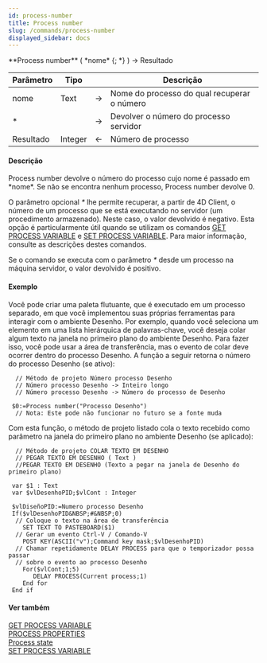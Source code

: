 ```yaml
---
id: process-number
title: Process number
slug: /commands/process-number
displayed_sidebar: docs
---
```


<!--REF #_command_.Process number.Syntax-->**Process number** ( *nome* {; *} ) -> Resultado<!-- END REF-->
<!--REF #_command_.Process number.Params-->
| Parâmetro | Tipo |  | Descrição |
| --- | --- | --- | --- |
| nome | Text | &srarr; | Nome do processo do qual recuperar o número |
| * |  | &srarr; | Devolver o número do processo servidor |
| Resultado | Integer | &larr; | Número de processo |

<!-- END REF-->

#### Descrição 

<!--REF #_command_.Process number.Summary-->Process number devolve o número do processo cujo nome é passado em *nome*.<!-- END REF--> Se não se encontra nenhum processo, Process number devolve 0.

O parâmetro opcional *\** lhe permite recuperar, a partir de 4D Client, o número de um processo que se está executando no servidor (um procedimento armazenado). Neste caso, o valor devolvido é negativo. Esta opção é particularmente útil quando se utilizam os comandos [GET PROCESS VARIABLE](get-process-variable.md "GET PROCESS VARIABLE") e [SET PROCESS VARIABLE](set-process-variable.md "SET PROCESS VARIABLE"). Para maior informação, consulte as descrições destes comandos.

Se o comando se executa com o parâmetro *\** desde um processo na máquina servidor, o valor devolvido é positivo.

#### Exemplo 

Você pode criar uma paleta flutuante, que é executado em um processo separado, em que você implementou suas próprias ferramentas para interagir com o ambiente Desenho. Por exemplo, quando você seleciona um elemento em uma lista hierárquica de palavras-chave, você deseja colar algum texto na janela no primeiro plano do ambiente Desenho. Para fazer isso, você pode usar a área de transferência, mas o evento de colar deve ocorrer dentro do processo Desenho. A função a seguir retorna o número do processo Desenho (se ativo):

```4d
  // Método de projeto Número processo Desenho
  // Número processo Desenho -> Inteiro longo
  // Número processo Desenho -> Número do processo de Desenho
 
 $0:=Process number("Processo Desenho")
  // Nota: Este pode não funcionar no futuro se a fonte muda
```

Com esta função, o método de projeto listado cola o texto recebido como parâmetro na janela do primeiro plano no ambiente Desenho (se aplicado):

```4d
  // Método de projeto COLAR TEXTO EM DESENHO
  // PEGAR TEXTO EM DESENHO ( Text )
  //PEGAR TEXTO EM DESENHO (Texto a pegar na janela de Desenho do primeiro plano)
 
 var $1 : Text
 var $vlDesenhoPID;$vlCont : Integer
 
 $vlDiseñoPID:=Numero processo Desenho
 If($vlDesenhoPID&NBSP;#&NBSP;0)
  // Coloque o texto na área de transferência
    SET TEXT TO PASTEBOARD($1)
  // Gerar um evento Ctrl-V / Comando-V
    POST KEY(ASCII("v");Command key mask;$vlDesenhoPID)
  // Chamar repetidamente DELAY PROCESS para que o temporizador possa passar
  // sobre o evento ao processo Desenho
    For($vlCont;1;5)
       DELAY PROCESS(Current process;1)
    End for
 End if
```

#### Ver também 

[GET PROCESS VARIABLE](get-process-variable.md)  
[PROCESS PROPERTIES](process-properties.md)  
[Process state](process-state.md)  
[SET PROCESS VARIABLE](set-process-variable.md)  